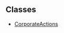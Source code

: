 ## Classes

- [CorporateActions](../../../../Classes/API/Entities/Asset/CorporateActions/CorporateActions.md)
